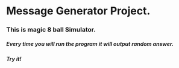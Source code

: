 # Message Generator Project.

### This is magic 8 ball Simulator.
##### Every time you will run the program it will output random answer.
##### Try it!


